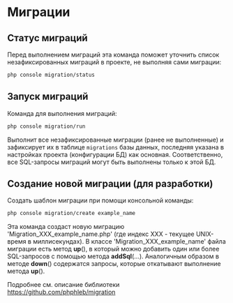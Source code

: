 # Миграции

## Статус миграций
Перед выполнением миграций эта команда поможет уточнить список незафиксированных миграций в проекте, не выполняя сами миграции:
```bash
php console migration/status
```

## Запуск миграций
Команда для выполнения миграций:
```bash
php console migration/run
```
Выполнит все незафиксированные миграции (ранее не выполненные) и зафиксирует их в таблице `migrations` базы данных, последняя указана в настройках проекта (конфигурации БД) как основная.
Соответственно, все SQL-запросы миграций могут быть выполнены только к этой БД.


## Создание новой миграции (для разработки)
Создать шаблон миграции при помощи консольной команды:
```bash
php console migration/create example_name
```
Эта команда создаст новую миграцию 'Migration_XXX_example_name.php' (где индекс ХХХ - текущее UNIX-время в миллисекундах).
В классе 'Migration_XXX_example_name' файла миграции есть метод **up**(), в который можно добавить один или более SQL-запросов с помощью метода **addSql**(...). Аналогичным
образом в методе **down**() содержатся запросы, которые откатывают выполнение метода **up**().

Подробнее см. описание библиотеки https://github.com/phphleb/migration
